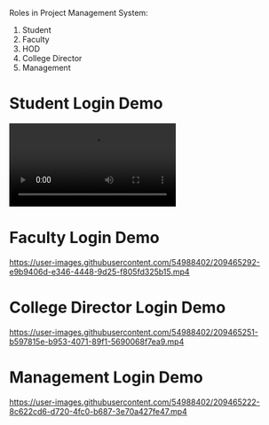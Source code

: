 Roles in Project Management System:
1. Student
2. Faculty
3. HOD
4. College Director
5. Management



# Student Login Demo
<video src="https://user-images.githubusercontent.com/54988402/209465074-eb12884f-fd83-40b8-b2ab-e5bf3d63eae9.mp4"></video>


# Faculty Login Demo



https://user-images.githubusercontent.com/54988402/209465292-e9b9406d-e346-4448-9d25-f805fd325b15.mp4



# College Director Login Demo


https://user-images.githubusercontent.com/54988402/209465251-b597815e-b953-4071-89f1-5690068f7ea9.mp4


# Management Login Demo


https://user-images.githubusercontent.com/54988402/209465222-8c622cd6-d720-4fc0-b687-3e70a427fe47.mp4

